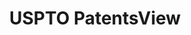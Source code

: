 ---
bigquery: https://console.cloud.google.com/bigquery?p=patents-public-data&d=patentsview&page=dataset
citation: Attribution should be given to PatentsView for use, distribution, or derivative
  works.
code: https://github.com/CSSIP-AIR/PatentsView-Code-Snippets/
contributors: USPTO
cost: None
description: 'PatentsView includes US patent data including raw data (summaries, applications,
  pregrant applications), disambugations of inventors and assignees, and inventor
  gender estimates.  Also foreign priority data, # of figures and sheets, and government
  interest statements.'
documentation: https://patentsview.org/query/builder-faqs
last_edit: 04/12/2022, 19:19:57
location: https://patentsview.org/
maintained_by: USPTO
record_creation_timestamp: 12/2/2020 17:20:46
schema_fields:
- relkind
- id
- sector_title
- subsection_id
- organization_id
- disamb_inventor_id_20171226
- type
- category_id
- lname
- state_fips
- applicant_type
- disamb_inventor_id_20181127
- disclaimer_date
- _102_date
- dependent
- city
- title
- term_disclaimer
- classification_level
- group_id
- disamb_assignee_id_20190820
- field_id
- disamb_inventor_id_20190312
- rule_47
- text
- assignee_id
- latlong
- disamb_inventor_id_20170307
- f102_date
- date
- action_date
- county
- level_three
- section
- rawlocation_id
- disamb_assignee_id_20200331
- publication_number
- symbol_position
- rel_id
- patent_id
- state
- mainclass_id
- status
- field_title
- contract_award_number
- subclass
- abstract
- doc_type
- section_id
- number
- lapse_of_patent
- designation
- _371_date
- county_fips
- withdrawn
- name_first
- sequence
- classification_data_source
- disamb_inventor_id_20200630
- series_code
- citation_id
- location_id
- rawinventor_id
- num_claims
- disamb_inventor_id_20201229
- inventor_id
- level_two
- lawyer_id
- disamb_inventor_id_20170808
- male_flag
- country
- name
- num_sheets
- main_group
- disamb_inventor_id_20180528
- classification_value
- disamb_assignee_id_20200630
- kind
- variety
- disamb_assignee_id_20181127
- latin_name
- ipc_version_indicator
- f371_date
- subclass_id
- organization
- fname
- doctype
- disamb_inventor_id_20191008
- uuid
- subgroup_id
- gi_statement
- name_last
- term_grant
- ipc_class
- longitude
- term_extension
- latitude
- disamb_assignee_id_20200929
- category
- exemplary
- classification_status
- disamb_inventor_id_20171003
- subcategory_id
- disamb_assignee_id_20191231
- num_figures
- disamb_assignee_id_20190312
- disamb_inventor_id_20200331
- disamb_inventor_id_20191231
- disamb_assignee_id_20191008
- role
- disamb_inventor_id_20190820
- level_one
- male
- application_id
- rawassignee_id
- num
- subgroup
- deceased
- group
- length
- disamb_inventor_id_20200929
- reldocno
- country_transformed
- filename
- attribution_status
shortname: patentsview
tags:
- disambiguation
- United States
- gender
terms_of_use: Creative Commons Attribution 4.0 International License.
timeframe: 1963-1999
title: USPTO PatentsView
uuid: cf1780b1-e265-4e49-8d1d-83b9cfe0fd9a
---